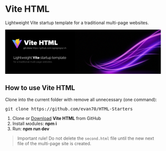 <h1>Vite HTML</h1>

<p>Lightweight Vite startup template for a traditional multi-page websites.</p>

<p>
  <img src="https://raw.githubusercontent.com/agragregra/Vite-HTML/master/src/assets/img/example/preview.jpg" alt="Start HTML Template">
</p>

<h2>How to use Vite HTML</h2>

<p>Clone into the current folder with remove all unnecessary (one command):</p>

<pre>git clone https://github.com/evan70/HTML-Starters</pre>

<ol>
  <li>Clone or <a href="https://github.com/evan70/HTML-Starters/archive/refs/heads/main.zip">Download</a> <strong>Vite HTML</strong> from GitHub</li>
  <li>Install мodules: <strong>npm i</strong></li>
  <li>Run: <strong>npm run dev</strong></li>
</ol>

<blockquote>Important rule! Do not delete the <code>second.html</code> file until the new next file of the multi-page site is created.</blockquote>
